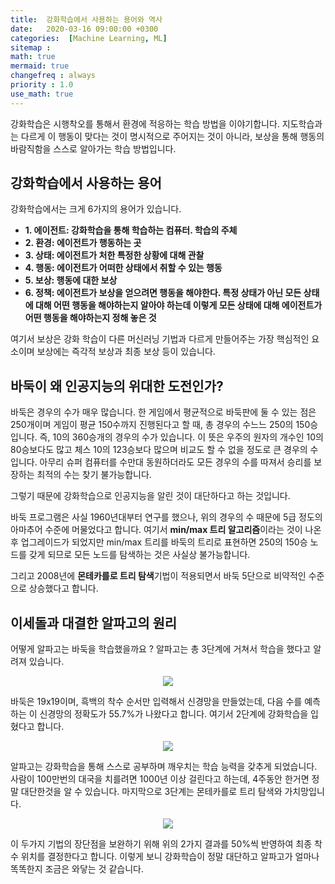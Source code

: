 ```yaml
---
title:  강화학습에서 사용하는 용어와 역사
date:   2020-03-16 09:00:00 +0300
categories:  [Machine Learning, ML]
sitemap :
math: true
mermaid: true
changefreq : always
priority : 1.0
use_math: true
---
```


강화학습은 시행착오를 통해서 환경에 적응하는 학습 방법을 이야기합니다. 지도학습과는 다르게 이 행동이 맞다는 것이 명시적으로 주어지는 것이 아니라, 보상을 통해 행동의 바람직함을 스스로 알아가는 학습 방법입니다. 

## 강화학습에서 사용하는 용어 

강화학습에서는 크게 6가지의 용어가 있습니다. 

* **1. 에이전트: 강화학습을 통해 학습하는 컴퓨터. 학습의 주체**
* **2. 환경: 에이전트가 행동하는 곳**
* **3. 상태: 에이전트가 처한 특정한 상황에 대해 관찰**
* **4. 행동: 에이전트가 어떠한 상태에서 취할 수 있는 행동**
* **5. 보상: 행동에 대한 보상** 
* **6. 정책: 에이전트가 보상을 얻으려면 행동을 해야한다. 특정 상태가 아닌 모든 상태에 대해 어떤 행동을 해야하는지 알아야 하는데 이렇게 모든 상태에 대해 에이전트가 어떤 행동을 해야하는지 정해 놓은 것**

여기서 보상은 강화 학습이 다른 머신러닝 기법과 다르게 만들어주는 가장 핵심적인 요소이며 보상에는 즉각적 보상과 최종 보상 등이 있습니다. 

## 바둑이 왜 인공지능의 위대한 도전인가?  

바둑은 경우의 수가 매우 많습니다. 한 게임에서 평균적으로 바둑판에 둘 수 있는 점은 250개이며 게임이 평균 150수까지 진행된다고 할 때, 총 경우의 수느느 250의 150승입니다. 즉, 10의 360승개의 경우의 수가 있습니다. 이 뜻은 우주의 원자의 개수인 10의 80승보다도 많고 체스 10의 123승보다 많으며 비교도 할 수 없을 정도로 큰 경우의 수입니다. 아무리 슈퍼 컴퓨터를 수만대 동원하더라도 모든 경우의 수를 따져서 승리를 보장하는 최적의 수는 찾기 불가능합니다. 

그렇기 때문에 강화학습으로 인공지능을 알린 것이 대단하다고 하는 것입니다. 

바둑 프로그램은 사실 1960년대부터 연구를 했으나, 위의 경우의 수 때문에 5급 정도의 아마추어 수준에 머물었다고 합니다. 여기서 **min/max 트리 알고리즘**이라는 것이 나온 후 업그레이드가 되었지만 min/max 트리를 바둑의 트리로 표현하면 250의 150승 노드를 갖게 되므로 모든 노드를 탐색하는 것은 사실상 불가능합니다.   

그리고 2008년에 **몬테카를로 트리 탐색**기법이 적용되면서 바둑 5단으로 비약적인 수준으로 상승했다고 합니다. 

## 이세돌과 대결한 알파고의 원리

어떻게 알파고는 바둑을 학습했을까요 ? 알파고는 총 3단계에 거쳐서 학습을 했다고 알려져 있습니다. 

<center><img src="../../assets//images/ap1.png" ></center>

바둑은 19x19이며, 흑백의 착수 순서만 입력해서 신경망을 만들었는데, 다음 수를 예측하는 이 신경망의 정확도가 55.7%가 나왔다고 합니다. 여기서 2단계에 강화학습을 입혔다고 합니다. 

<center><img src="../../assets//images/ap2.png" ></center>

알파고는 강화학습을 통해 스스로 공부하며 깨우치는 학습 능력을 갖추게 되었습니다. 사람이 100만번의 대국을 치를려면 1000년 이상 걸린다고 하는데, 4주동안 한거면 정말 대단한것을 알 수 있습니다. 마지막으로 3단계는 몬테카를로 트리 탐색와 가치망입니다. 

<center><img src="../../assets//images/ap3.png" ></center>

이 두가지 기법의 장단점을 보완하기 위해 위의 2가지 결과를 50%씩 반영하여 최종 착수 위치를 결정한다고 합니다. 이렇게 보니 강화학습이 정말 대단하고 알파고가 얼마나 똑똑한지 조금은 와닿는 것 같습니다. 